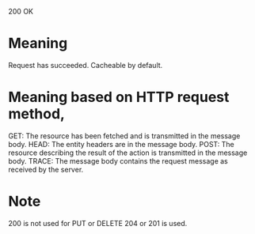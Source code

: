 200 OK

# Meaning
Request has succeeded.
Cacheable by default.

# Meaning based on HTTP request method,
GET: The resource has been fetched and is transmitted in the message body.
HEAD: The entity headers are in the message body.
POST: The resource describing the result of the action is transmitted in the message body.
TRACE: The message body contains the request message as received by the server.

# Note 
200 is not used for PUT or DELETE
204 or 201 is used.



